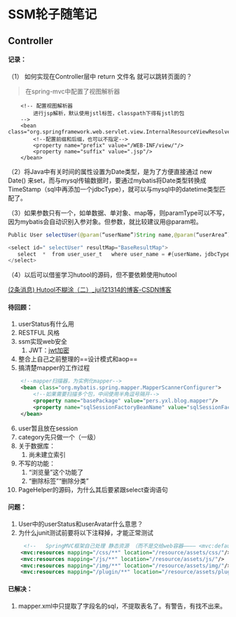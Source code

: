 # SSM轮子随笔记

## Controller

#### 记录：

（1） 如何实现在Controller层中 return 文件名 就可以跳转页面的？

> 在spring-mvc中配置了视图解析器

```xmll
    <!-- 配置视图解析器
        进行jsp解析，默认使用jstl标签，classpath下得有jstl的包
    -->
    <bean class="org.springframework.web.servlet.view.InternalResourceViewResolver">
        <!--配置前缀和后缀，也可以不指定-->
        <property name="prefix" value="/WEB-INF/view/"/>
        <property name="suffix" value=".jsp"/>
    </bean>
```



（2）将Java中有关时间的属性设置为Date类型，是为了方便直接通过 new Date() 来set，而与mysql传输数据时，要通过mybatis将Date类型转换成TimeStamp（sql中再添加一个jdbcType），就可以与mysql中的datetime类型匹配了。

（3）如果参数只有一个，如单数据、单对象、map等，则paramType可以不写，因为mybatis会自动识别入参对象。但参数，就比较建议用@param啦。

```java
Public User selectUser(@param(“userName”)String name,@param(“userArea”)String area); 

<select id=" selectUser" resultMap="BaseResultMap"> 
   select  *  from user_user_t   where user_name = #{userName，jdbcType=VARCHAR} and user_area=#{userArea,jdbcType=VARCHAR} 
</select>
```



（4）以后可以借鉴学习hutool的源码，但不要依赖使用hutool

[(2条消息) Hutool不糊涂（二）_jui121314的博客-CSDN博客](https://blog.csdn.net/jui121314/article/details/83036640?utm_medium=distribute.pc_relevant.none-task-blog-2~default~BlogCommendFromMachineLearnPai2~default-3.control&depth_1-utm_source=distribute.pc_relevant.none-task-blog-2~default~BlogCommendFromMachineLearnPai2~default-3.control)



#### 待回顾：

1. userStatus有什么用
2. RESTFUL 风格
3. ssm实现web安全
   1. JWT：[jwt加密](https://blog.csdn.net/jerry_guangguangyu/article/details/90713259)
4. 整合上自己之前整理的==设计模式和aop==
5. 搞清楚mapper的工作过程



```xml
    <!--mapper扫描器，为实例化mapper-->
    <bean class="org.mybatis.spring.mapper.MapperScannerConfigurer">
        <!--如果需要扫描多个包，中间使用半角逗号隔开-->
        <property name="basePackage" value="pers.yxl.blog.mapper"/>
        <property name="sqlSessionFactoryBeanName" value="sqlSessionFactory"/>
    </bean>
```



6. user暂且放在session
7. category先只做一个（一级）
8. 关于数据库：
   1. 尚未建立索引
9. 不写的功能：
   1. “浏览量”这个功能了
   2. “删除标签”“删除分类”
10. PageHelper的源码，为什么其后要紧跟select查询语句



#### 问题：

1. User中的userStatus和userAvatar什么意思？
2. 为什么junit测试前要将以下注释掉，才能正常测试

```xml
     <!--   SpringMVC框架自己处理 静态资源 （而不是交给web容器———— <mvc:default-servlet-handler /> ）-->
    <mvc:resources mapping="/css/**" location="/resource/assets/css/"/>
    <mvc:resources mapping="/js/**" location="/resource/assets/js/"/>
    <mvc:resources mapping="/img/**" location="/resource/assets/img/"/>
    <mvc:resources mapping="/plugin/**" location="/resource/assets/plugin/"/>
```





#### 已解决：

1. mapper.xml中只提取了字段名的sql，不提取表名了。有警告，有找不出来。
